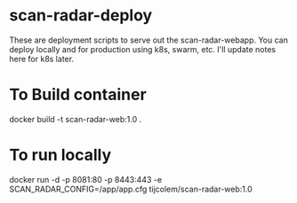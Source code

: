 # scan-radar-deploy

These are deployment scripts to serve out the scan-radar-webapp. 
You can deploy locally and for production using k8s, swarm, etc. 
I'll update notes here for k8s later. 

# To Build container

docker build -t scan-radar-web:1.0 .

# To run locally

docker run -d -p 8081:80 -p 8443:443  -e SCAN_RADAR_CONFIG=/app/app.cfg  tijcolem/scan-radar-web:1.0



